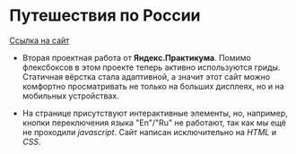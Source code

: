 # __Путешествия по России__

[Ссылка на сайт](https://lieath.github.io/russian-travel/ "Нажми на меня")

* Вторая проектная работа от **Яндекс.Практикума**. Помимо флексбоксов в этом проекте теперь активно используются гриды. Статичная вёрстка стала адаптивной, а значит этот сайт можно комфортно просматривать не только на больших дисплеях, но и на мобильных устройствах. 

* На странице присутствуют интерактивные элементы, но, например, кнопки переключения языка "En"/"Ru" не работают, так как мы ещё не проходили *javascript*. Сайт написан исключительно на *HTML* и *CSS*.
